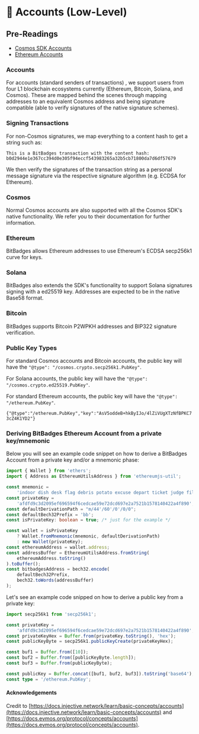 # 👥 Accounts (Low-Level)

## Pre-Readings

-   [Cosmos SDK Accounts](https://docs.cosmos.network/main/basics/accounts)
-   [Ethereum Accounts](https://ethereum.org/en/whitepaper/#ethereum-accounts)

### Accounts[​](https://docs.injective.network/learn/basic-concepts/accounts#injective-accounts) <a href="#injective-accounts" id="injective-accounts"></a>

For accounts (standard senders of transactions) , we support users from four L1 blockchain ecosystems currently (Ethereum, Bitcoin, Solana, and Cosmos). These are mapped behind the scenes through mapping addresses to an equivalent Cosmos address and being signature compatible (able to verify signatures of the native signature schemes).

### Signing Transactions <a href="#injective-accounts" id="injective-accounts"></a>

For non-Cosmos signatures, we map everything to a content hash to get a string such as:

```
This is a BitBadges transaction with the content hash: b0d2944e1e367cc394d0e305f94eccf543983265a32b5cb71800da7d6df57679
```

We then verify the signatures of the transaction string as a personal message signature via the respective signature algorithm (e.g. ECDSA for Ethereum).

### **Cosmos**

Normal Cosmos accounts are also supported with all the Cosmos SDK's native functionality. We refer you to their documentation for further information.

### **Ethereum**

BitBadges allows Ethereum addresses to use Ethereum's ECDSA secp256k1 curve for keys.

### **Solana**

BitBadges also extends the SDK's functionality to support Solana signatures signing with a ed25519 key. Addresses are expected to be in the native Base58 format.

### Bitcoin

BitBadges supports Bitcoin P2WPKH addresses and BIP322 signature verification.

### **Public Key Types**

For standard Cosmos accounts and Bitcoin accounts, the public key will have the `"@type": "/cosmos.crypto.secp256k1.PubKey"`.

For Solana accounts, the public key will have the `"@type": "/cosmos.crypto.ed25519.PubKey"`.

For standard Ethereum accounts, the public key will have the `"@type": "/ethereum.PubKey"`.

`{"@type":"/ethereum.PubKey","key":"AsV5oddeB+hkByIJo/4lZiVUgXTzNfBPKC73cZ4K1YD2"}`

### Deriving BitBadges Ethereum Account from a private key/mnemonic[​](https://docs.injective.network/learn/basic-concepts/accounts#deriving-injective-account-from-a-private-keymnemonic) <a href="#deriving-injective-account-from-a-private-keymnemonic" id="deriving-injective-account-from-a-private-keymnemonic"></a>

Below you will see an example code snippet on how to derive a BitBadges Account from a private key and/or a mnemonic phase:

```typescript
import { Wallet } from 'ethers';
import { Address as EthereumUtilsAddress } from 'ethereumjs-util';

const mnemonic =
    'indoor dish desk flag debris potato excuse depart ticket judge file exit';
const privateKey =
    'afdfd9c3d2095ef696594f6cedcae59e72dcd697e2a7521b1578140422a4f890';
const defaultDerivationPath = "m/44'/60'/0'/0/0";
const defaultBech32Prefix = 'bb';
const isPrivateKey: boolean = true; /* just for the example */

const wallet = isPrivateKey
    ? Wallet.fromMnemonic(mnemonic, defaultDerivationPath)
    : new Wallet(privateKey);
const ethereumAddress = wallet.address;
const addressBuffer = EthereumUtilsAddress.fromString(
    ethereumAddress.toString()
).toBuffer();
const bitbadgesAddress = bech32.encode(
    defaultBech32Prefix,
    bech32.toWords(addressBuffer)
);
```

Let's see an example code snipped on how to derive a public key from a private key:

```typescript
import secp256k1 from 'secp256k1';

const privateKey =
    'afdfd9c3d2095ef696594f6cedcae59e72dcd697e2a7521b1578140422a4f890';
const privateKeyHex = Buffer.from(privateKey.toString(), 'hex');
const publicKeyByte = secp256k1.publicKeyCreate(privateKeyHex);

const buf1 = Buffer.from([10]);
const buf2 = Buffer.from([publicKeyByte.length]);
const buf3 = Buffer.from(publicKeyByte);

const publicKey = Buffer.concat([buf1, buf2, buf3]).toString('base64');
const type = '/ethereum.PubKey';
```

#### Acknowledgements

Credit to [https://docs.injective.network/learn/basic-concepts/accounts](https://docs.injective.network/learn/basic-concepts/accounts) and [https://docs.evmos.org/protocol/concepts/accounts](https://docs.evmos.org/protocol/concepts/accounts).
